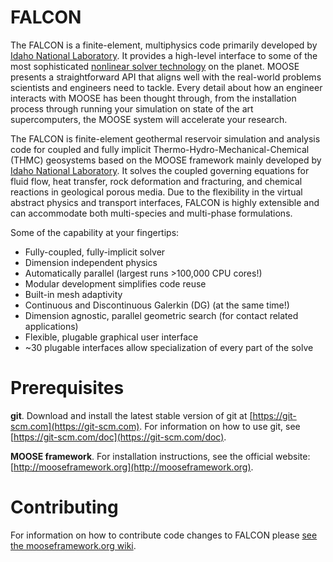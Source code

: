 FALCON
======

The FALCON is a finite-element, multiphysics code primarily developed by [Idaho National Laboratory](http://www.inl.gov). It provides a high-level interface to some of the most sophisticated [nonlinear solver technology](http://www.mcs.anl.gov/petsc/) on the planet. MOOSE presents a straightforward API that aligns well with the real-world problems scientists and engineers need to tackle. Every detail about how an engineer interacts with MOOSE has been thought through, from the installation process through running your simulation on state of the art supercomputers, the MOOSE system will accelerate your research.

The FALCON is finite-element geothermal reservoir simulation and analysis code for coupled and fully implicit Thermo-Hydro-Mechanical-Chemical (THMC) geosystems based on the MOOSE framework mainly developed by [Idaho National Laboratory](http://www.inl.gov). It solves the coupled governing equations for fluid flow, heat transfer, rock deformation and fracturing, and chemical reactions in geological porous media. Due to the flexibility in the virtual abstract physics and transport interfaces, FALCON is highly extensible and can accommodate both multi-species and multi-phase formulations.

Some of the capability at your fingertips:

* Fully-coupled, fully-implicit solver
* Dimension independent physics
* Automatically parallel (largest runs >100,000 CPU cores!)
* Modular development simplifies code reuse
* Built-in mesh adaptivity
* Continuous and Discontinuous Galerkin (DG) (at the same time!)
* Dimension agnostic, parallel geometric search (for contact related applications)
* Flexible, plugable graphical user interface
* ~30 plugable interfaces allow specialization of every part of the solve


Prerequisites
=============

**git**. Download and install the latest stable version of git at [https://git-scm.com](https://git-scm.com). For information on how to use git, see [https://git-scm.com/doc](https://git-scm.com/doc).

**MOOSE framework**. For installation instructions, see the official website: [http://mooseframework.org](http://mooseframework.org).


Contributing
============

For information on how to contribute code changes to FALCON please [see the mooseframework.org wiki](http://mooseframework.org/wiki/Contributing/).
